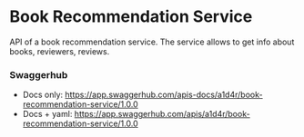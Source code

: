 # Book Recommendation Service
API of a book recommendation service. The service allows to get info about books, reviewers, reviews.
### Swaggerhub
- Docs only: https://app.swaggerhub.com/apis-docs/a1d4r/book-recommendation-service/1.0.0
- Docs + yaml: https://app.swaggerhub.com/apis/a1d4r/book-recommendation-service/1.0.0
